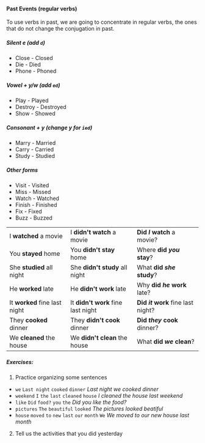 #### Past Events (regular verbs)
To use verbs in past, we are going to concentrate in regular verbs,
the ones that do not change the conjugation in past.

##### Silent e (add `d`)
- Close - Closed
- Die - Died
- Phone - Phoned

##### Vowel + y/w (add `ed`)
- Play - Played
- Destroy - Destroyed
- Show - Showed

##### Consonant + y (change y for `ied`)
- Marry - Married
- Carry - Carried
- Study - Studied

##### Other forms
- Visit - Visited
- Miss - Missed
- Watch - Watched
- Finish - Finished
- Fix - Fixed
- Buzz - Buzzed

||||
|-|-|-|
|I **watched** a movie|I **didn't watch** a movie|**Did _I_ watch** a movie?|
|You **stayed** home|You **didn't stay** home|Where **did _you_ stay**?|
|She **studied** all night|She **didn't study** all night|What **did _she_ study**?|
|He **worked** late |He **didn't work** late|Why **did _he_ work** late?|
|It **worked** fine last night|It **didn't work** fine last night|**Did _it_ work** fine last night?|
|They **cooked** dinner|They **didn't cook** dinner|**Did _they_ cook** dinner?|
|We **cleaned** the house|We **didn't clean** the house|What **did _we_ clean**?|

##### Exercises:
1. Practice organizing some sentences
- `we` `Last night` `cooked` `dinner` _Last night we cooked dinner_
- `weekend` `I` `the` `last` `cleaned` `house` _I cleaned the house last weekend_
- `like` `Did` `food?` `you` `the` _Did you like the food?_
- `pictures` `The` `beautiful` `looked` _The pictures looked beatiful_
- `house` `moved` `to` `new` `last` `our` `month` `We` _We moved to our new house last month_
2. Tell us the activities that you did yesterday
